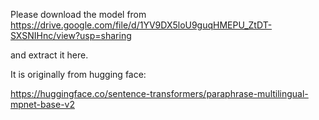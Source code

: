 Please download the model from https://drive.google.com/file/d/1YV9DX5loU9guqHMEPU_ZtDT-SXSNIHnc/view?usp=sharing

and extract it here.

It is originally from hugging face:

https://huggingface.co/sentence-transformers/paraphrase-multilingual-mpnet-base-v2
